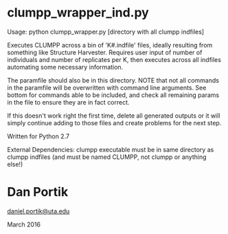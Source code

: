 # clumpp_wrapper_ind.py

Usage: python clumpp_wrapper.py [directory with all clumpp indfiles]

Executes CLUMPP across a bin of 'K#.indfile' files, ideally resulting from
something like Structure Harvester.  Requires user input of number of individuals
and number of replicates per K, then executes across all indfiles automating
some necessary information.

The paramfile should also be in this directory. NOTE that not all commands in the
paramfile will be overwritten with command line arguments.  See bottom for commands 
able to be included, and check all remaining params in the file to ensure they 
are in fact correct.  

If this doesn't work right the first time, delete all generated outputs or it 
will simply continue adding to those files and create problems for the next step.


Written for Python 2.7

External Dependencies: clumpp executable must be in same directory as clumpp indfiles (and must be named CLUMPP, not clumpp or anything else!)


# Dan Portik

daniel.portik@uta.edu

March 2016
